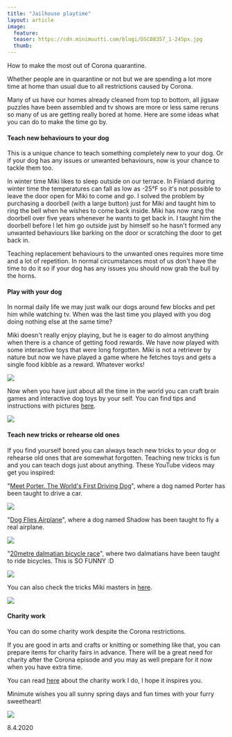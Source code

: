```yaml
---
title: "Jailhouse playtime"
layout: article
image:
  feature:
  teaser: https://cdn.minimuutti.com/blogi/DSC08357_1-245px.jpg
  thumb:
---
```


How to make the most out of Corona quarantine.

Whether people are in quarantine or not but we are spending a lot more time at home than usual due to all restrictions caused by Corona.

Many of us have our homes already cleaned from top to bottom, all jigsaw puzzles have been assembled and tv shows are more or less same reruns so many of us are getting really bored at home. Here are some ideas what you can do to make the time go by.

#### Teach new behaviours to your dog

This is a unique chance to teach something completely new to your dog. Or if your dog has any issues or unwanted behaviours, now is your chance to tackle them too. 

In winter time Miki likes to sleep outside on our terrace. In Finland during winter time the temperatures can fall as low as -25°F so it's not possible to leave the door open for Miki to come and go. I solved the problem by purchasing a doorbell (with a large button) just for Miki and taught him to ring the bell when he wishes to come back inside. Miki has now rang the doorbell over five years whenever he wants to get back in. I taught him the doorbell before I let him go outside just by himself so he hasn't formed any unwanted behaviours like barking on the door or scratching the door to get back in.

Teaching replacement behaviours to the unwanted ones requires more time and a lot of repetition. In normal circumstances most of us don't have the time to do it so if your dog has any issues you should now grab the bull by the horns.

#### Play with your dog

In normal daily life we may just walk our dogs around few blocks and pet him while watching tv. When was the last time you played with you dog doing nothing else at the same time?

Miki doesn't really enjoy playing, but he is eager to do almost anything when there is a chance of getting food rewards. We have now played with some interactive toys that were long forgotten. Miki is not a retriever by nature but now we have played a game where he fetches toys and gets a single food kibble as a reward. Whatever works!

![](https://cdn.minimuutti.com/blogi/DSC59046-800px.jpg)

Now when you have just about all the time in the world you can craft brain games and interactive dog toys by your self. You can find tips and instructions with pictures [here](https://minimuutti.com/en/brain-games/).

![](https://cdn.minimuutti.com/blogi/DSC51366-800px.jpg)

#### Teach new tricks or rehearse old ones

If you find yourself bored you can always teach new tricks to your dog or rehearse old ones that are somewhat forgotten. Teaching new tricks is fun and you can teach dogs just about anything. These YouTube videos may get you inspired:

"[Meet Porter. The World's First Driving Dog](https://www.youtube.com/watch?v=BWAK0J8Uhzk)", where a dog named Porter has been taught to drive a car.

[![](https://cdn.minimuutti.com/blogi/Porter.jpg)](https://www.youtube.com/watch?v=BWAK0J8Uhzk)

"[Dog Flies Airplane](https://www.youtube.com/watch?v=82DoCawpJCE)", where a dog named Shadow has been taught to fly a real airplane.

[![](https://cdn.minimuutti.com/blogi/Shadow.jpg)](https://www.youtube.com/watch?v=82DoCawpJCE)

"[20metre dalmatian bicycle race](https://www.youtube.com/watch?v=u4pmdMQ9nNA)", where two dalmatians have been taught to ride bicycles. This is SO FUNNY :D

[![](https://cdn.minimuutti.com/blogi/Dalmatian-race.jpg)](https://www.youtube.com/watch?v=u4pmdMQ9nNA)

You can also check the tricks Miki masters in [here](https://minimuutti.com/en/tricks/tricks-and-cues-that-Miki-knows/).

![](https://cdn.minimuutti.com/blogi/High5-800px.jpg)

#### Charity work

You can do some charity work despite the Corona restrictions.

If you are good in arts and crafts or knitting or something like that, you can prepare items for charity fairs in advance. There will be a great need for charity after the Corona episode and you may as well prepare for it now when you have extra time.

You can read [here](https://minimuutti.com/en/blog/happy-holidays/) about the charity work I do, I hope it inspires you.

Minimute wishes you all sunny spring days and fun times with your furry sweetheart!

![](https://cdn.minimuutti.com/blogi/DSC23474-800px.jpg)


8.4.2020